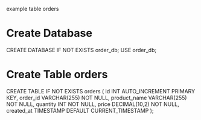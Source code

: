 example table orders

# Create Database

CREATE DATABASE IF NOT EXISTS order_db;
USE order_db;

# Create Table orders

CREATE TABLE IF NOT EXISTS orders (
id INT AUTO_INCREMENT PRIMARY KEY,
order_id VARCHAR(255) NOT NULL,
product_name VARCHAR(255) NOT NULL,
quantity INT NOT NULL,
price DECIMAL(10,2) NOT NULL,
created_at TIMESTAMP DEFAULT CURRENT_TIMESTAMP
);
